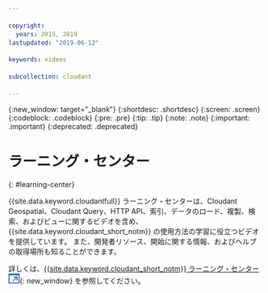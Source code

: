 ```yaml
---

copyright:
  years: 2015, 2019
lastupdated: "2019-06-12"

keywords: videos

subcollection: cloudant

---
```


{:new_window: target="_blank"}
{:shortdesc: .shortdesc}
{:screen: .screen}
{:codeblock: .codeblock}
{:pre: .pre}
{:tip: .tip}
{:note: .note}
{:important: .important}
{:deprecated: .deprecated}

<!-- Acrolinx: 2018-10-05 -->

# ラーニング・センター
{: #learning-center}

{{site.data.keyword.cloudantfull}} ラーニング・センターは、Cloudant Geospatial、Cloudant Query、HTTP API、索引、データのロード、複製、検索、およびビューに関するビデオを含め、{{site.data.keyword.cloudant_short_notm}} の使用方法の学習に役立つビデオを提供しています。 また、開発者リソース、開始に関する情報、およびヘルプの取得場所も知ることができます。 

詳しくは、[{{site.data.keyword.cloudant_short_notm}} ラーニング・センター ![外部リンク・アイコン](../images/launch-glyph.svg "外部リンク・アイコン")](http://ibm.biz/cloudant-learning){: new_window} を参照してください。
